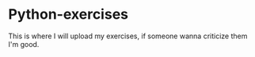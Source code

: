 # Python-exercises
This is where I will upload my exercises, if someone wanna criticize them I'm good.
